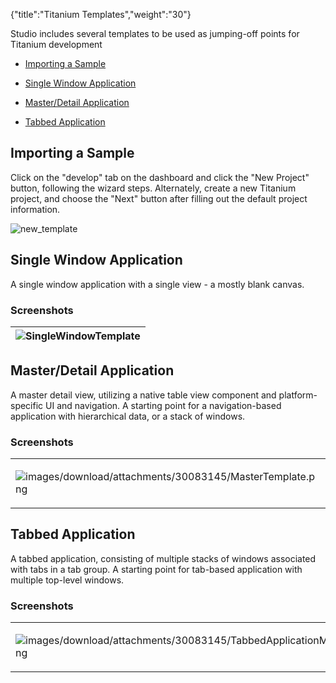 {"title":"Titanium Templates","weight":"30"}

Studio includes several templates to be used as jumping-off points for Titanium development

* [Importing a Sample](#importing-a-sample)

* [Single Window Application](#single-window-application)

* [Master/Detail Application](#master/detail-application)

* [Tabbed Application](#tabbed-application)

## Importing a Sample

Click on the "develop" tab on the dashboard and click the "New Project" button, following the wizard steps. Alternately, create a new Titanium project, and choose the "Next" button after filling out the default project information.

![new_template](/Images/appc/download/attachments/30083145/new_template.png)

## Single Window Application

A single window application with a single view - a mostly blank canvas.

### Screenshots

| ![SingleWindowTemplate](/Images/appc/download/attachments/30083145/SingleWindowTemplate.png) |
| --- |

## Master/Detail Application

A master detail view, utilizing a native table view component and platform-specific UI and navigation. A starting point for a navigation-based application with hierarchical data, or a stack of windows.

### Screenshots

<table class="confluenceTable"><thead class=" "></thead><tfoot class=" "></tfoot><tbody class=" "><tr><td class="confluenceTh" rowspan="1" colspan="1"><p><img src="images/download/attachments/30083145/MasterTemplate.png" alt="images/download/attachments/30083145/MasterTemplate.png" class="confluence-embedded-image"></p></td><td class="confluenceTd" rowspan="1" colspan="1"><p><img src="images/download/attachments/30083145/DetailTemplate.png" alt="images/download/attachments/30083145/DetailTemplate.png" class="confluence-embedded-image"></p></td></tr></tbody></table>

## Tabbed Application

A tabbed application, consisting of multiple stacks of windows associated with tabs in a tab group. A starting point for tab-based application with multiple top-level windows.

### Screenshots

<table class="confluenceTable"><thead class=" "></thead><tfoot class=" "></tfoot><tbody class=" "><tr><td class="confluenceTh" rowspan="1" colspan="1"><p><img src="images/download/attachments/30083145/TabbedApplicationMain.png" alt="images/download/attachments/30083145/TabbedApplicationMain.png" class="confluence-embedded-image"></p></td><td class="confluenceTd" rowspan="1" colspan="1"><p><img src="images/download/attachments/30083145/TabbedApplicationNewWindow.png" alt="images/download/attachments/30083145/TabbedApplicationNewWindow.png" class="confluence-embedded-image"></p></td></tr></tbody></table>
